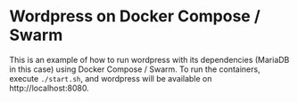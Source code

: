 # Wordpress on Docker Compose / Swarm

This is an example of how to run wordpress with its dependencies (MariaDB in this case) using Docker Compose / Swarm. To run the containers, execute `./start.sh`, and wordpress will be available on http://localhost:8080.

